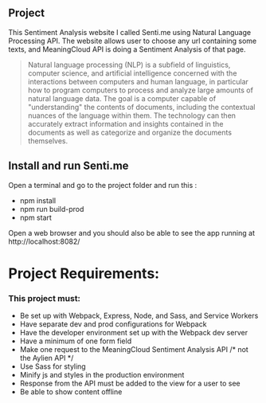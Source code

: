 ## Project
This Sentiment Analysis website I called Senti.me using Natural Language Processing API. The website allows user to choose any url containing some texts, and MeaningCloud API is doing a Sentiment Analysis of that page.

> Natural language processing (NLP) is a subfield of linguistics, computer science, and artificial intelligence concerned with the interactions between computers and human language, in particular how to program computers to process and analyze large amounts of natural language data. The goal is a computer capable of "understanding" the contents of documents, including the contextual nuances of the language within them. The technology can then accurately extract information and insights contained in the documents as well as categorize and organize the documents themselves. 


## Install and run Senti.me

Open a terminal and go to the project folder and run this :
- npm install
- npm run build-prod
- npm start

Open a web browser and you should also be able to see the app running at http://localhost:8082/


# Project Requirements:
### This project must:

- Be set up with Webpack, Express, Node, and Sass, and Service Workers
- Have separate dev and prod configurations for Webpack
- Have the developer environment set up with the Webpack dev server
- Have a minimum of one form field
- Make one request to the MeaningCloud Sentiment Analysis API  /* not the Aylien API */ 
- Use Sass for styling
- Minify js and styles in the production environment
- Response from the API must be added to the view for a user to see 
- Be able to show content offline



